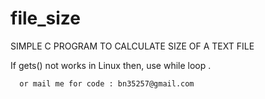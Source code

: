# file_size
SIMPLE C PROGRAM TO CALCULATE SIZE OF A TEXT FILE

If gets() not works in Linux 
then,
      use while loop .
      
      or mail me for code : bn35257@gmail.com
